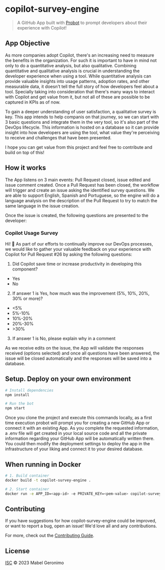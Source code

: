 # copilot-survey-engine

> A GitHub App built with [Probot](https://github.com/probot/probot) to prompt developers about their experience with Copilot!

## App Objective

As more companies adopt Copilot, there's an increasing need to measure the benefits in the organization. For such it is important to have in mind not only to do a quantitative analysis, but also qualitative. Combining quantitative and qualitative analysis is crucial in understanding the developer experience when using a tool. While quantitative analysis can provide valuable insights into usage patterns, adoption rates, and other measurable data, it doesn't tell the full story of how developers feel about a tool. Specially taking into consideration that there's many ways to interact with Copilot and get value from it, but not all of these are possible to be captured in KPIs as of now. 

To gain a deeper understanding of user satisfaction, a qualitative survey is key. This app intends to help companis on that journey, so we can start with 3 basic questions and integrate them in the very tool, so it's also part of the DevOps lifecycle. This information is hosted on a database so it can provide insight into how developers are using the tool, what value they're perceiving to receive and challenges that have been presented.

I hope you can get value from this project and feel free to contribute and build on top of this!

## How it works

The App listens on 3 main events: Pull Request closed, issue edited and issue comment created. Once a Pull Request has been closed, the workflow will trigger and create an issue asking the identified survey questions. We are able to support English, Spanish and Portuguese, so the engine will do a language analysis on the description of the Pull Request to try to match the same language in the issue creation. 

Once the issue is created, the following questions are presented to the developer:

### Copilot Usage Survey

Hi! 👋  As part of our efforts to continually improve our DevOps processes, we would like to gather your valuable feedback on your experience with Copilot for Pull Request #26 by asking the following questions:

1. Did Copilot save time or increase productivity in developing this component?
- Yes
- No
2. If answer 1 is Yes, how much was the improvement (5%, 10%, 20%, 30% or more)?
- <5%
- 5%-10%
- 10%-20%
- 20%-30%
- \>30%
3. If answer 1 is No, please explain why in a comment

As we receive edits on the issue, the App will validate the responses received (options selected) and once all questions have been answered, the issue will be closed automatically and the responses will be saved into a database. 

## Setup. Deploy on your own environment

```sh
# Install dependencies
npm install

# Run the bot
npm start
```

Once you clone the project and execute this commands locally, as a first time execution probot will prompt you for creating a new GitHub App or connect it with an existing App. As you complete the requested information, a .env file will get created in your local source code and all the private information regarding your GitHub App will be automatically written there. You could then modify the deployment settings to deploy the app in the infrastructure of your liking and connect it to your desired database. 

## When running in Docker

```sh
# 1. Build container
docker build -t copilot-survey-engine .

# 2. Start container
docker run -e APP_ID=<app-id> -e PRIVATE_KEY=<pem-value> copilot-survey-engine
```

## Contributing

If you have suggestions for how copilot-survey-engine could be improved, or want to report a bug, open an issue! We'd love all and any contributions.

For more, check out the [Contributing Guide](CONTRIBUTING.md).

## License

[ISC](LICENSE) © 2023 Mabel Geronimo
